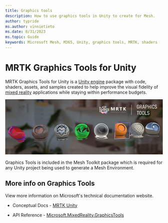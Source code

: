 ```yaml
---
title: Graphics tools
description: How to use graphics tools in Unity to create for Mesh.
author: typride
ms.author: vinnietieto
ms.date: 8/31/2023
ms.topic: Guide
keywords: Microsoft Mesh, M365, Unity, graphics tools, MRTK, shaders
---
```


# MRTK Graphics Tools for Unity

MRTK Graphics Tools for Unity is a
[Unity engine](https://unity.com/) package with code, shaders, assets,
and samples created to help improve the visual fidelity of [mixed reality](https://docs.microsoft.com/windows/mixed-reality/discover/mixed-reality)
applications while staying within performance budgets.

![A screenshot of a video game Description automatically generated with medium confidence](../../../media/enhance-your-environment/image065.jpg)

Graphics Tools is included in the Mesh Toolkit package which is required
for any Unity project being used to generate a Mesh Environment.

## More info on Graphics Tools 

View more information on Microsoft's technical documentation website.

- Conceptual Docs - [MRTK Unity](https://docs.microsoft.com/windows/mixed-reality/mrtk-unity/mrtk3-graphicstools/)

- API Reference -
    [Microsoft.MixedReality.GraphicsTools](https://docs.microsoft.com/dotnet/api/Microsoft.MixedReality.GraphicsTools) 